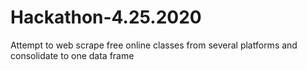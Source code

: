 # Hackathon-4.25.2020
Attempt to web scrape free online classes from several platforms and consolidate to one data frame
